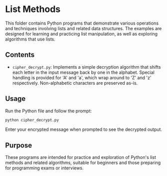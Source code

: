 # List Methods

This folder contains Python programs that demonstrate various operations and techniques involving lists and related data structures. The examples are designed for learning and practicing list manipulation, as well as exploring algorithms that use lists.

## Contents

- `cipher_decrypt.py`: Implements a simple decryption algorithm that shifts each letter in the input message back by one in the alphabet. Special handling is provided for 'A' and 'a', which wrap around to 'Z' and 'z' respectively. Non-alphabetic characters are preserved as-is.

## Usage

Run the Python file and follow the prompt:

```bash
python cipher_decrypt.py
```

Enter your encrypted message when prompted to see the decrypted output.

## Purpose

These programs are intended for practice and exploration of Python's list methods and related algorithms, suitable for beginners and those preparing for programming exams or interviews.
